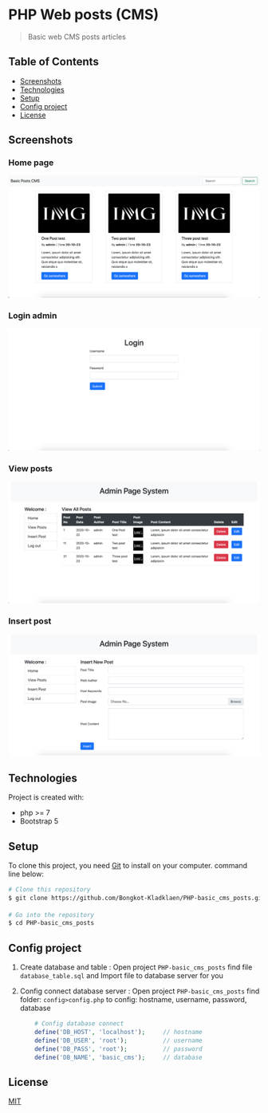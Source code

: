 # PHP Web posts  (CMS)
>Basic web CMS posts articles

## Table of Contents
  - [Screenshots](#screenshots)
  - [Technologies](#technologies)
  - [Setup](#setup)
  - [Config project](#config-project)
  - [License](#license)
  
## Screenshots
### Home page
![](sceenshots/home.png)
### Login admin
![](sceenshots/login.png)
### View posts
![](sceenshots/viewpost.png)
### Insert post
![](sceenshots/insert.png)

## Technologies
Project is created with:
- php >= 7
- Bootstrap 5


## Setup
To clone this project, you need [Git](https://git-scm.com) to install on your computer. command line below:

```zsh
# Clone this repository
$ git clone https://github.com/Bongkot-Kladklaen/PHP-basic_cms_posts.git

# Go into the repository
$ cd PHP-basic_cms_posts
```
## Config project
1. Create database and table : Open project `PHP-basic_cms_posts` find file `database_table.sql` and Import file to database server for you
2. Config connect database server : Open project `PHP-basic_cms_posts` find folder: `config>config.php` to config: hostname, username, password, database
 
    ```php
        # Config database connect
        define('DB_HOST', 'localhost');     // hostname
        define('DB_USER', 'root');          // username
        define('DB_PASS', 'root');          // password
        define('DB_NAME', 'basic_cms');     // database
    ```

## License
[MIT](https://choosealicense.com/licenses/mit/)